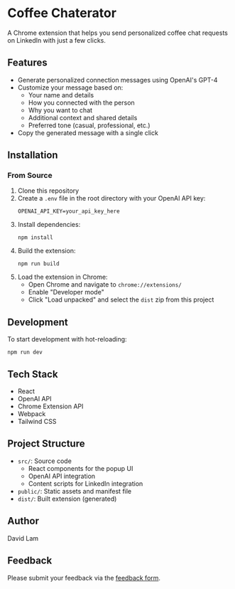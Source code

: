 # Coffee Chaterator

A Chrome extension that helps you send personalized coffee chat requests on LinkedIn with just a few clicks.

## Features

- Generate personalized connection messages using OpenAI's GPT-4
- Customize your message based on:
  - Your name and details
  - How you connected with the person
  - Why you want to chat
  - Additional context and shared details
  - Preferred tone (casual, professional, etc.)
- Copy the generated message with a single click

## Installation

### From Source

1. Clone this repository
2. Create a `.env` file in the root directory with your OpenAI API key:
   ```
   OPENAI_API_KEY=your_api_key_here
   ```
3. Install dependencies:
   ```
   npm install
   ```
4. Build the extension:
   ```
   npm run build
   ```
5. Load the extension in Chrome:
   - Open Chrome and navigate to `chrome://extensions/`
   - Enable "Developer mode"
   - Click "Load unpacked" and select the `dist` zip from this project

## Development

To start development with hot-reloading:

```
npm run dev
```

## Tech Stack

- React
- OpenAI API
- Chrome Extension API
- Webpack
- Tailwind CSS

## Project Structure

- `src/`: Source code
  - React components for the popup UI
  - OpenAI API integration
  - Content scripts for LinkedIn integration
- `public/`: Static assets and manifest file
- `dist/`: Built extension (generated)

## Author

David Lam

## Feedback

Please submit your feedback via the [feedback form](https://forms.gle/fK9LuTns3C2g8CyX7).

